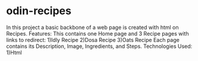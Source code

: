 # odin-recipes
In this project a basic backbone of a web page is created with html on Recipes.
Features:
This contains one Home page and 3 Recipe pages with links to redirect:
    1)Idly Recipe
    2)Dosa Recipe
    3)Oats Recipe
Each page contains its Description, Image, Ingredients, and Steps.
Technologies Used:
    1)Html